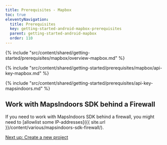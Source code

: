 ```yaml
---
title: Prerequisites - Mapbox
toc: true
eleventyNavigation:
  title: Prerequisites
  key: getting-started-android-mapbox-prerequisites
  parent: getting-started-android-mapbox
  order: 110
---
```


<!-- Overview -->
{% include "src/content/shared/getting-started/prerequisites/mapbox/overview-mapbox.md" %}

<!-- Google Maps API key -->
{% include "src/content/shared/getting-started/prerequisites/mapbox/api-key-mapbox.md" %}

<!-- MapsIndoors API key -->
{% include "src/content/shared/getting-started/prerequisites/api-key-mapsindoors.md" %}

## Work with MapsIndoors SDK behind a Firewall

If you need to work with MapsIndoors SDK behind a firewall, you might need to [allowlist some IP-addresses]({{ site.url }}/content/various/mapsindoors-sdk-firewall/).

<p class="next-article"><a class="mi-button mi-button--outline" href="{{ site.url }}/content/getting-started/android/mapbox/new-project/">Next up: Create a new project</a>
